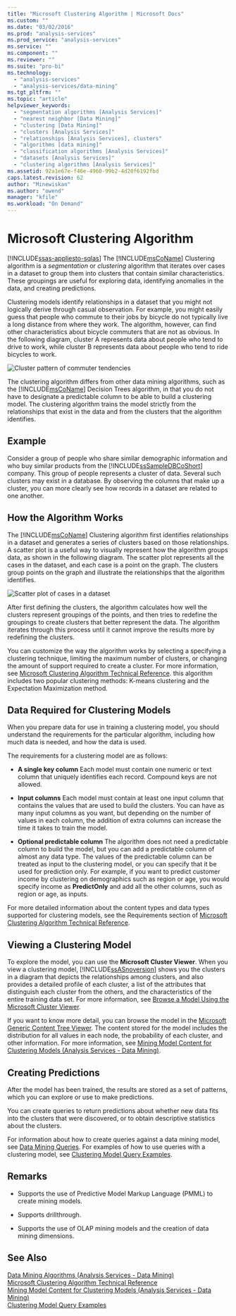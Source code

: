 ```yaml
---
title: "Microsoft Clustering Algorithm | Microsoft Docs"
ms.custom: ""
ms.date: "03/02/2016"
ms.prod: "analysis-services"
ms.prod_service: "analysis-services"
ms.service: ""
ms.component: ""
ms.reviewer: ""
ms.suite: "pro-bi"
ms.technology: 
  - "analysis-services"
  - "analysis-services/data-mining"
ms.tgt_pltfrm: ""
ms.topic: "article"
helpviewer_keywords: 
  - "segmentation algorithms [Analysis Services]"
  - "nearest neighbor [Data Mining]"
  - "clustering [Data Mining]"
  - "clusters [Analysis Services]"
  - "relationships [Analysis Services], clusters"
  - "algorithms [data mining]"
  - "classification algorithms [Analysis Services]"
  - "datasets [Analysis Services]"
  - "clustering algorithms [Analysis Services]"
ms.assetid: 92a1e67e-f46e-4960-99b2-4d20f6192fbd
caps.latest.revision: 62
author: "Minewiskan"
ms.author: "owend"
manager: "kfile"
ms.workload: "On Demand"
---
```

# Microsoft Clustering Algorithm
[!INCLUDE[ssas-appliesto-sqlas](../../includes/ssas-appliesto-sqlas.md)]
  The [!INCLUDE[msCoName](../../includes/msconame-md.md)] Clustering algorithm is a *segmentation* or *clustering* algorithm that iterates over cases in a dataset to group them into clusters that contain similar characteristics. These groupings are useful for exploring data, identifying anomalies in the data, and creating predictions.  
  
 Clustering models identify relationships in a dataset that you might not logically derive through casual observation. For example, you might easily guess that people who commute to their jobs by bicycle do not typically live a long distance from where they work. The algorithm, however, can find other characteristics about bicycle commuters that are not as obvious. In the following diagram, cluster A represents data about people who tend to drive to work, while cluster B represents data about people who tend to ride bicycles to work.  
  
 ![Cluster pattern of commuter tendencies](../../analysis-services/data-mining/media/clustering-example.gif "Cluster pattern of commuter tendencies")  
  
 The clustering algorithm differs from other data mining algorithms, such as the [!INCLUDE[msCoName](../../includes/msconame-md.md)] Decision Trees algorithm, in that you do not have to designate a predictable column to be able to build a clustering model. The clustering algorithm trains the model strictly from the relationships that exist in the data and from the clusters that the algorithm identifies.  
  
## Example  
 Consider a group of people who share similar demographic information and who buy similar products from the [!INCLUDE[ssSampleDBCoShort](../../includes/sssampledbcoshort-md.md)] company. This group of people represents a cluster of data. Several such clusters may exist in a database. By observing the columns that make up a cluster, you can more clearly see how records in a dataset are related to one another.  
  
## How the Algorithm Works  
 The [!INCLUDE[msCoName](../../includes/msconame-md.md)] Clustering algorithm first identifies relationships in a dataset and generates a series of clusters based on those relationships. A scatter plot is a useful way to visually represent how the algorithm groups data, as shown in the following diagram. The scatter plot represents all the cases in the dataset, and each case is a point on the graph. The clusters group points on the graph and illustrate the relationships that the algorithm identifies.  
  
 ![Scatter plot of cases in a dataset](../../analysis-services/data-mining/media/clustering-plot.gif "Scatter plot of cases in a dataset")  
  
 After first defining the clusters, the algorithm calculates how well the clusters represent groupings of the points, and then tries to redefine the groupings to create clusters that better represent the data. The algorithm iterates through this process until it cannot improve the results more by redefining the clusters.  
  
 You can customize the way the algorithm works by selecting a specifying a clustering technique, limiting the maximum number of clusters, or changing the amount of support required to create a cluster. For more information, see [Microsoft Clustering Algorithm Technical Reference](../../analysis-services/data-mining/microsoft-clustering-algorithm-technical-reference.md). this algorithm includes two popular clustering methods: K-means clustering and the Expectation Maximization method.  
  
## Data Required for Clustering Models  
 When you prepare data for use in training a clustering model, you should understand the requirements for the particular algorithm, including how much data is needed, and how the data is used.  
  
 The requirements for a clustering model are as follows:  
  
-   **A single key column** Each model must contain one numeric or text column that uniquely identifies each record. Compound keys are not allowed.  
  
-   **Input columns** Each model must contain at least one input column that contains the values that are used to build the clusters. You can have as many input columns as you want, but depending on the number of values in each column, the addition of extra columns can increase the time it takes to train the model.  
  
-   **Optional predictable column** The algorithm does not need a predictable column to build the model, but you can add a predictable column of almost any data type. The values of the predictable column can be treated as input to the clustering model, or you can specify that it be used for prediction only. For example, if you want to predict customer income by clustering on demographics such as region or age, you would specify income as **PredictOnly** and add all the other columns, such as region or age, as inputs.  
  
 For more detailed information about the content types and data types supported for clustering models, see the Requirements section of [Microsoft Clustering Algorithm Technical Reference](../../analysis-services/data-mining/microsoft-clustering-algorithm-technical-reference.md).  
  
## Viewing a Clustering Model  
 To explore the model, you can use the **Microsoft Cluster Viewer**. When you view a clustering model, [!INCLUDE[ssASnoversion](../../includes/ssasnoversion-md.md)] shows you the clusters in a diagram that depicts the relationships among clusters, and also provides a detailed profile of each cluster, a list of the attributes that distinguish each cluster from the others, and the characteristics of the entire training data set. For more information, see [Browse a Model Using the Microsoft Cluster Viewer](../../analysis-services/data-mining/browse-a-model-using-the-microsoft-cluster-viewer.md).  
  
 If you want to know more detail, you can browse the model in the [Microsoft Generic Content Tree Viewer](../../analysis-services/data-mining/browse-a-model-using-the-microsoft-generic-content-tree-viewer.md). The content stored for the model includes the distribution for all values in each node, the probability of each cluster, and other information. For more information, see [Mining Model Content for Clustering Models &#40;Analysis Services - Data Mining&#41;](../../analysis-services/data-mining/mining-model-content-for-clustering-models-analysis-services-data-mining.md).  
  
## Creating Predictions  
 After the model has been trained, the results are stored as a set of patterns, which you can explore or use to make predictions.  
  
 You can create queries to return predictions about whether new data fits into the clusters that were discovered, or to obtain descriptive statistics about the clusters.  
  
 For information about how to create queries against a data mining model, see [Data Mining Queries](../../analysis-services/data-mining/data-mining-queries.md). For examples of how to use queries with a clustering model, see [Clustering Model Query Examples](../../analysis-services/data-mining/clustering-model-query-examples.md).  
  
## Remarks  
  
-   Supports the use of Predictive Model Markup Language (PMML) to create mining models.  
  
-   Supports drillthrough.  
  
-   Supports the use of OLAP mining models and the creation of data mining dimensions.  
  
## See Also  
 [Data Mining Algorithms &#40;Analysis Services - Data Mining&#41;](../../analysis-services/data-mining/data-mining-algorithms-analysis-services-data-mining.md)   
 [Microsoft Clustering Algorithm Technical Reference](../../analysis-services/data-mining/microsoft-clustering-algorithm-technical-reference.md)   
 [Mining Model Content for Clustering Models &#40;Analysis Services - Data Mining&#41;](../../analysis-services/data-mining/mining-model-content-for-clustering-models-analysis-services-data-mining.md)   
 [Clustering Model Query Examples](../../analysis-services/data-mining/clustering-model-query-examples.md)  
  
  
